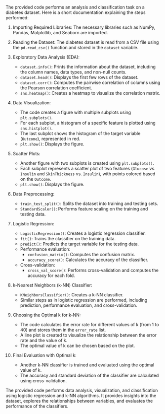 The provided code performs an analysis and classification task on a diabetes dataset. Here is a short documentation explaining the steps performed:

1. Importing Required Libraries: The necessary libraries such as NumPy, Pandas, Matplotlib, and Seaborn are imported.

2. Reading the Dataset: The diabetes dataset is read from a CSV file using the `pd.read_csv()` function and stored in the `dataset` variable.

3. Exploratory Data Analysis (EDA):
   - `dataset.info()`: Prints the information about the dataset, including the column names, data types, and non-null counts.
   - `dataset.head()`: Displays the first few rows of the dataset.
   - `dataset.corr()`: Computes the pairwise correlation of columns using the Pearson correlation coefficient.
   - `sns.heatmap()`: Creates a heatmap to visualize the correlation matrix.

4. Data Visualization:
   - The code creates a figure with multiple subplots using `plt.subplots()`.
   - For each subplot, a histogram of a specific feature is plotted using `sns.histplot()`.
   - The last subplot shows the histogram of the target variable (`Outcome`), represented in red.
   - `plt.show()`: Displays the figure.

5. Scatter Plots:
   - Another figure with two subplots is created using `plt.subplots()`.
   - Each subplot represents a scatter plot of two features (`Glucose` vs. `Insulin` and `SkinThickness` vs. `Insulin`), with points colored based on the `Outcome`.
   - `plt.show()`: Displays the figure.

6. Data Preprocessing:
   - `train_test_split()`: Splits the dataset into training and testing sets.
   - `StandardScaler()`: Performs feature scaling on the training and testing data.

7. Logistic Regression:
   - `LogisticRegression()`: Creates a logistic regression classifier.
   - `fit()`: Trains the classifier on the training data.
   - `predict()`: Predicts the target variable for the testing data.
   - Performance evaluation:
     - `confusion_matrix()`: Computes the confusion matrix.
     - `accuracy_score()`: Calculates the accuracy of the classifier.
   - Cross-validation:
     - `cross_val_score()`: Performs cross-validation and computes the accuracy for each fold.

8. k-Nearest Neighbors (k-NN) Classifier:
   - `KNeighborsClassifier()`: Creates a k-NN classifier.
   - Similar steps as in logistic regression are performed, including prediction, performance evaluation, and cross-validation.

9. Choosing the Optimal k for k-NN:
   - The code calculates the error rate for different values of k (from 1 to 40) and stores them in the `error_rate` list.
   - A line plot is created to visualize the relationship between the error rate and the value of k.
   - The optimal value of k can be chosen based on the plot.

10. Final Evaluation with Optimal k:
    - Another k-NN classifier is trained and evaluated using the optimal value of k.
    - The accuracy and standard deviation of the classifier are calculated using cross-validation.

The provided code performs data analysis, visualization, and classification using logistic regression and k-NN algorithms. It provides insights into the dataset, explores the relationships between variables, and evaluates the performance of the classifiers.